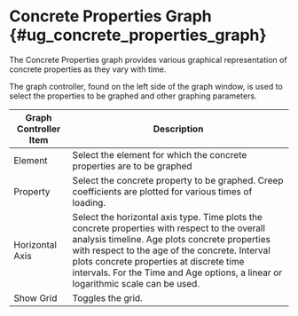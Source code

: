 Concrete Properties Graph {#ug_concrete_properties_graph}
==============================================
The Concrete Properties graph provides various graphical representation of concrete properties as they vary with time.

The graph controller, found on the left side of the graph window, is used to select the properties to be graphed and other graphing parameters.

Graph Controller Item | Description
---------------------|----------------------
Element | Select the element for which the concrete properties are to be graphed
Property | Select the concrete property to be graphed. Creep coefficients are plotted for various times of loading.
Horizontal Axis | Select the horizontal axis type. Time plots the concrete properties with respect to the overall analysis timeline. Age plots concrete properties with respect to the age of the concrete. Interval plots concrete properties at discrete time intervals. For the Time and Age options, a linear or logarithmic scale can be used.
Show Grid | Toggles the grid.